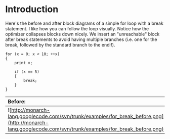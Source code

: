 # Introduction #

Here's the before and after block diagrams of a simple for loop with a break statement.  I like how you can follow the loop visually.  Notice how the optimizer collapses blocks down nicely.  We insert an "unreachable" block after break statements to avoid having multiple branches (i.e. one for the break, followed by the standard branch to the endif).

```
for (x = 0; x < 10; ++x)
{
	print x;
	
	if (x == 5)
	{
		break;
	}
}
```

| **Before:** | **After:** |
|:------------|:-----------|
| ![http://monarch-lang.googlecode.com/svn/trunk/examples/for_break_before.png](http://monarch-lang.googlecode.com/svn/trunk/examples/for_break_before.png) | ![http://monarch-lang.googlecode.com/svn/trunk/examples/for_break_after.png](http://monarch-lang.googlecode.com/svn/trunk/examples/for_break_after.png) |